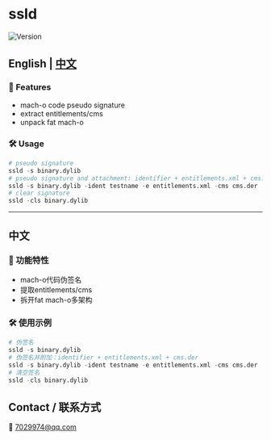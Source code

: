 # ssld
![Version](https://img.shields.io/badge/version-1.0-green)

## English | [中文](#中文)

### 🚀 Features
- mach-o code pseudo signature
- extract entitlements/cms
- unpack fat mach-o

### 🛠 Usage
```python
# pseudo signature
ssld -s binary.dylib
# pseudo signature and attachment: identifier + entitlements.xml + cms.der
ssld -s binary.dylib -ident testname -e entitlements.xml -cms cms.der
# clear signature
ssld -cls binary.dylib
```

---

## 中文

### 🚀 功能特性
- mach-o代码伪签名
- 提取entitlements/cms
- 拆开fat mach-o多架构

### 🛠 使用示例
```python
# 伪签名
ssld -s binary.dylib
# 伪签名并附加：identifier + entitlements.xml + cms.der
ssld -s binary.dylib -ident testname -e entitlements.xml -cms cms.der
# 清空签名
ssld -cls binary.dylib
```

## Contact / 联系方式  
📧 7029974@qq.com 
